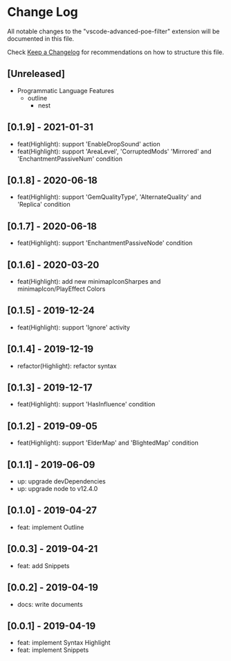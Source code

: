 # Change Log

All notable changes to the "vscode-advanced-poe-filter" extension will be documented in this file.

Check [Keep a Changelog](http://keepachangelog.com/) for recommendations on how to structure this file.

## [Unreleased]

- Programmatic Language Features
    - outline
        - nest

## [0.1.9] - 2021-01-31

- feat(Highlight): support 'EnableDropSound' action
- feat(Highlight): support 'AreaLevel', 'CorruptedMods' 'Mirrored' and 'EnchantmentPassiveNum' condition

## [0.1.8] - 2020-06-18

- feat(Highlight): support 'GemQualityType', 'AlternateQuality' and 'Replica' condition

## [0.1.7] - 2020-06-18

- feat(Highlight): support 'EnchantmentPassiveNode' condition

## [0.1.6] - 2020-03-20

- feat(Highlight): add new minimapIconSharpes and minimapIcon/PlayEffect Colors

## [0.1.5] - 2019-12-24

- feat(Highlight): support 'Ignore' activity

## [0.1.4] - 2019-12-19

- refactor(Highlight): refactor syntax

## [0.1.3] - 2019-12-17

- feat(Highlight): support 'HasInfluence' condition

## [0.1.2] - 2019-09-05

- feat(Highlight): support 'ElderMap' and 'BlightedMap' condition

## [0.1.1] - 2019-06-09

- up: upgrade devDependencies
- up: upgrade node to v12.4.0

## [0.1.0] - 2019-04-27

- feat: implement Outline

## [0.0.3] - 2019-04-21

- feat: add Snippets

## [0.0.2] - 2019-04-19

- docs: write documents

## [0.0.1] - 2019-04-19

- feat: implement Syntax Highlight
- feat: implement Snippets
